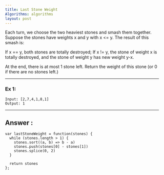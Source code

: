 ```yaml
---
title: Last Stone Weight
Algorithms: algorithms
layout: post
---
```


Each turn, we choose the two heaviest stones and smash them together.  Suppose the stones have weights x and y with x <= y.  The result of this smash is:

If x == y, both stones are totally destroyed;
If x != y, the stone of weight x is totally destroyed, and the stone of weight y has new weight y-x.

At the end, there is at most 1 stone left.  Return the weight of this stone (or 0 if there are no stones left.)

***

### Ex 1:
```
Input: [2,7,4,1,8,1]
Output: 1
```

***

## Answer :
```
var lastStoneWeight = function(stones) {
  while (stones.length > 1) {
    stones.sort((a, b) => b - a)
    stones.push(stones[0] - stones[1])
    stones.splice(0, 2)
  }

  return stones
};
```
